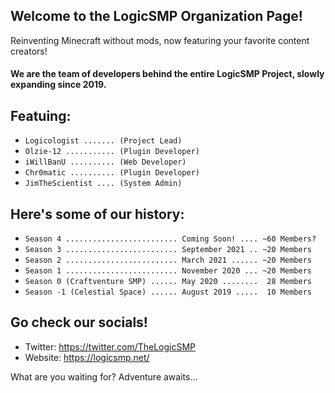 ## Welcome to the LogicSMP Organization Page!
Reinventing Minecraft without mods, now featuring your favorite content creators!

#### We are the team of developers behind the entire LogicSMP Project, slowly expanding since 2019.
####
## Featuing:
- `Logicologist ....... (Project Lead)`
- `Olzie-12 ........... (Plugin Developer)`
- `iWillBanU .......... (Web Developer)`
- `Chr0matic .......... (Plugin Developer)`
- `JimTheScientist .... (System Admin)`
## Here's some of our history:
- `Season 4 ......................... Coming Soon! .... ~60 Members?`
- `Season 3 ......................... September 2021 .. ~20 Members`
- `Season 2 ......................... March 2021 ...... ~20 Members`
- `Season 1 ......................... November 2020 ... ~20 Members`
- `Season 0 (Craftventure SMP) ...... May 2020 ........  28 Members`
- `Season -1 (Celestial Space) ...... August 2019 .....  10 Members`
## Go check our socials!
- Twitter: https://twitter.com/TheLogicSMP
- Website: https://logicsmp.net/

What are you waiting for? Adventure awaits...
